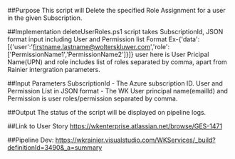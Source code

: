 ##Purpose
This script will Delete the specified Role Assignment for a user in the given Subscription.

##Implementation
deleteUserRoles.ps1 script takes SubscriptionId, JSON format input including User and Permission list Format Ex-{'data':[{'user':'firstname.lastname@wolterskluwer.com','role':['PermissionName1','PermissionName2']}]} user here is User Pricipal Name(UPN) and role includes list of roles separated by comma, apart from Rainier intergration parameters.

##Input Parameters
SubscriptionId - The Azure subscription ID. 
User and Permission List in JSON format - The WK User principal name(emailId) and Permission is user roles/permission separated by comma.

##Output
The status of the script will be displayed on pipeline logs.

##Link to User Story
https://wkenterprise.atlassian.net/browse/GES-1471

##Pipeline
Dev: https://wkrainier.visualstudio.com/WKServices/_build?definitionId=3490&_a=summary